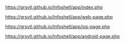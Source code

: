 https://grsvtl.github.io/Infoshell/app/index.php

https://grsvtl.github.io/Infoshell/app/web-page.php

https://grsvtl.github.io/Infoshell/app/ios-page.php

https://grsvtl.github.io/Infoshell/app/android-page.php

